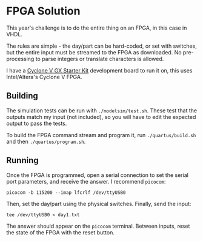 # FPGA Solution

This year's challenge is to do the entire thing on an FPGA, in this case in
VHDL.

The rules are simple - the day/part can be hard-coded, or set with switches,
but the entire input must be streamed to the FPGA as downloaded.  No
pre-processing to parse integers or translate characters is allowed.

I have a [Cyclone V GX Starter Kit][Kit] development board to run it on, this
uses Intel/Altera's Cyclone V FPGA.

## Building

The simulation tests can be run with `./modelsim/test.sh`.  These test that the
outputs match my input (not included), so you will have to edit the expected
output to pass the tests.

To build the FPGA command stream and program it, run `./quartus/build.sh` and
then `./quartus/program.sh`.

## Running

Once the FPGA is programmed, open a serial connection to set the serial port
parameters, and receive the answer. I recommend `picocom`:

```
picocom -b 115200 --imap lfcrlf /dev/ttyUSB0
```

Then, set the day/part using the physical switches. Finally, send the input:

```
tee /dev/ttyUSB0 < day1.txt
```

The answer should appear on the `picocom` terminal. Between inputs, reset the
state of the FPGA with the reset button.

[Kit]: https://www.terasic.com.tw/cgi-bin/page/archive.pl?Language=English&No=830
